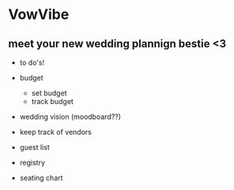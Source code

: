 # VowVibe
## meet your new wedding plannign bestie <3

- to do's!

- budget
    - set budget
    - track budget

- wedding vision (moodboard??)

- keep track of vendors

- guest list

- registry

- seating chart



